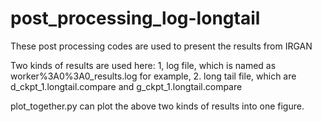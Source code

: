 # post_processing_log-longtail
These post processing codes are used to present the results from IRGAN

Two kinds of results are used here: 1, log file, which is named as worker%3A0%3A0_results.log for example, 2. long tail file, which are d_ckpt_1.longtail.compare and g_ckpt_1.longtail.compare

plot_together.py can plot the above two kinds of results into one figure.
